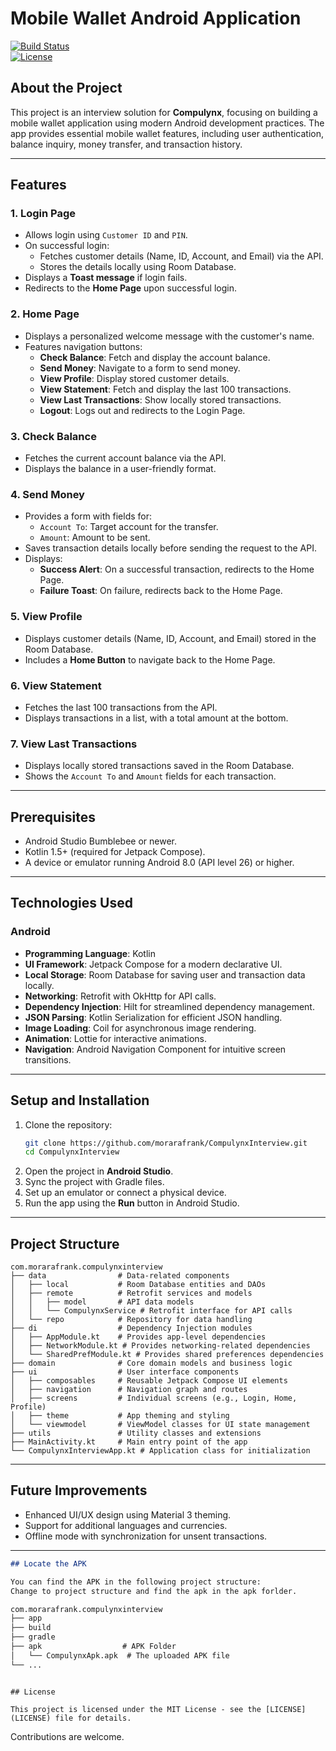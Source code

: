 # Mobile Wallet Android Application

[![Build Status](https://img.shields.io/badge/build-passing-brightgreen)](https://shields.io)  
[![License](https://img.shields.io/badge/license-MIT-blue)](LICENSE)

## About the Project

This project is an interview solution for **Compulynx**, focusing on building a mobile wallet application using modern Android development practices. The app provides essential mobile wallet features, including user authentication, balance inquiry, money transfer, and transaction history.

---

## Features

### 1. **Login Page**
- Allows login using `Customer ID` and `PIN`.
- On successful login:
  - Fetches customer details (Name, ID, Account, and Email) via the API.
  - Stores the details locally using Room Database.
- Displays a **Toast message** if login fails.
- Redirects to the **Home Page** upon successful login.

### 2. **Home Page**
- Displays a personalized welcome message with the customer's name.
- Features navigation buttons:
  - **Check Balance**: Fetch and display the account balance.
  - **Send Money**: Navigate to a form to send money.
  - **View Profile**: Display stored customer details.
  - **View Statement**: Fetch and display the last 100 transactions.
  - **View Last Transactions**: Show locally stored transactions.
  - **Logout**: Logs out and redirects to the Login Page.

### 3. **Check Balance**
- Fetches the current account balance via the API.
- Displays the balance in a user-friendly format.

### 4. **Send Money**
- Provides a form with fields for:
  - `Account To`: Target account for the transfer.
  - `Amount`: Amount to be sent.
- Saves transaction details locally before sending the request to the API.
- Displays:
  - **Success Alert**: On a successful transaction, redirects to the Home Page.
  - **Failure Toast**: On failure, redirects back to the Home Page.

### 5. **View Profile**
- Displays customer details (Name, ID, Account, and Email) stored in the Room Database.
- Includes a **Home Button** to navigate back to the Home Page.

### 6. **View Statement**
- Fetches the last 100 transactions from the API.
- Displays transactions in a list, with a total amount at the bottom.

### 7. **View Last Transactions**
- Displays locally stored transactions saved in the Room Database.
- Shows the `Account To` and `Amount` fields for each transaction.

---

## Prerequisites

- Android Studio Bumblebee or newer.
- Kotlin 1.5+ (required for Jetpack Compose).
- A device or emulator running Android 8.0 (API level 26) or higher.

---

## Technologies Used

### Android
- **Programming Language**: Kotlin
- **UI Framework**: Jetpack Compose for a modern declarative UI.
- **Local Storage**: Room Database for saving user and transaction data locally.
- **Networking**: Retrofit with OkHttp for API calls.
- **Dependency Injection**: Hilt for streamlined dependency management.
- **JSON Parsing**: Kotlin Serialization for efficient JSON handling.
- **Image Loading**: Coil for asynchronous image rendering.
- **Animation**: Lottie for interactive animations.
- **Navigation**: Android Navigation Component for intuitive screen transitions.

---

## Setup and Installation

1. Clone the repository:
   ```bash
   git clone https://github.com/morarafrank/CompulynxInterview.git
   cd CompulynxInterview
   ```
2. Open the project in **Android Studio**.
3. Sync the project with Gradle files.
4. Set up an emulator or connect a physical device.
5. Run the app using the **Run** button in Android Studio.

---

## Project Structure

```
com.morarafrank.compulynxinterview
├── data                # Data-related components
│   ├── local           # Room Database entities and DAOs
│   ├── remote          # Retrofit services and models
│   │   ├── model       # API data models
│   │   └── CompulynxService # Retrofit interface for API calls
│   └── repo            # Repository for data handling
├── di                  # Dependency Injection modules
│   ├── AppModule.kt    # Provides app-level dependencies
│   ├── NetworkModule.kt # Provides networking-related dependencies
│   └── SharedPrefModule.kt # Provides shared preferences dependencies
├── domain              # Core domain models and business logic
├── ui                  # User interface components
│   ├── composables     # Reusable Jetpack Compose UI elements
│   ├── navigation      # Navigation graph and routes
│   ├── screens         # Individual screens (e.g., Login, Home, Profile)
│   ├── theme           # App theming and styling
│   └── viewmodel       # ViewModel classes for UI state management
├── utils               # Utility classes and extensions
├── MainActivity.kt     # Main entry point of the app
└── CompulynxInterviewApp.kt # Application class for initialization
```

---

## Future Improvements
- Enhanced UI/UX design using Material 3 theming.
- Support for additional languages and currencies.
- Offline mode with synchronization for unsent transactions.

--- 

```markdown
## Locate the APK

You can find the APK in the following project structure:
Change to project structure and find the apk in the apk forlder.

com.morarafrank.compulynxinterview
├── app
├── build
├── gradle
├── apk                  # APK Folder
│   └── CompulynxApk.apk  # The uploaded APK file
└── ...
```


```

## License

This project is licensed under the MIT License - see the [LICENSE](LICENSE) file for details.
```
Contributions are welcome.
